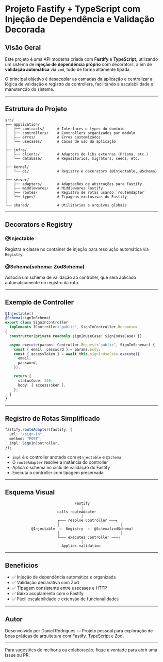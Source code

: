 # Projeto Fastify + TypeScript com Injeção de Dependência e Validação Decorada

## Visão Geral

Este projeto é uma API moderna criada com **Fastify** e **TypeScript**, utilizando um sistema de **injeção de dependência próprio** com decorators, além de **validação automática** via `zod`, tudo de forma altamente tipada.

O principal objetivo é desacoplar as camadas da aplicação e centralizar a lógica de validação e registro de controllers, facilitando a escalabilidade e manutenção do sistema.

---

## Estrutura do Projeto

```
src/
├── application/
│   ├── contracts/      # Interfaces e types do domínio
│   ├── controllers/    # Controllers organizados por módulo
│   ├── erros/          # Erros customizados
│   └── usecases/       # Casos de uso da aplicação
│
├── infra/
│   ├── clients/        # Adapters de libs externas (Prisma, etc.)
│   └── database/       # Repositórios, migrators, seeds, etc.
│
├── kernel/
│   └── di/             # Registry e decorators (@Injectable, @Schema)
│
├── server/
│   ├── adapters/       # Adaptações de abstrações para Fastify
│   ├── middlewares/    # Middlewares Fastify
│   ├── routes/         # Registro de rotas usando `routeAdapter`
│   └── types/          # Tipagens exclusivas do Fastify
│
└── shared/             # Utilitários e arquivos globais
```

---

## Decorators e Registry

### @Injectable

Registra a classe no container de injeção para resolução automática via `Registry`.

### @Schema(schema: ZodSchema)

Associa um schema de validação ao controller, que será aplicado automaticamente no registro da rota.

---

## Exemplo de Controller

```ts
@Injectable()
@Schema(signInSchema)
export class SignInController
  implements IController<"public", SignInController.Response>
{
  constructor(private readonly signInUseCase: SignInUseCase) {}

  async execute(params: Controller.Request<"public", SignInSchema>) {
    const { email, password } = params.body;
    const { accessToken } = await this.signInUseCase.execute({
      email,
      password,
    });

    return {
      statusCode: 200,
      body: { accessToken },
    };
  }
}
```

---

## Registro de Rotas Simplificado

```ts
fastify.routeAdapter(fastify, {
  url: "/sign-in",
  method: "POST",
  impl: SignInController,
});
```

- `impl` é o controller anotado com `@Injectable` e `@Schema`
- O `routeAdapter` resolve a instância do controller
- Aplica o schema no ciclo de validação do Fastify
- Executa o controller com tipagem preservada

---

## Esquema Visual

```
                                Fastify
                                   │
                        calls routeAdapter
                                   │
                        ┌─── resolve Controller ───┐
                        │                            │
            @Injectable  →  Registry  ←  @Schema(zodSchema)
                        │                            │
                        └─── executes Controller ───┌
                                   │
                          Applies validation
```

---

## Benefícios

- ✅ Injeção de dependência automática e organizada
- ✅ Validação declarativa com Zod
- ✅ Tipagem consistente entre usecases e HTTP
- ✅ Baixo acoplamento com o Fastify
- ✅ Fácil escalabilidade e extensão de funcionalidades

---

## Autor

Desenvolvido por Daniel Rodrigues — Projeto pessoal para exploração de boas práticas de arquitetura com Fastify, TypeScript e Zod.

---

Para sugestões de melhoria ou colaboração, fique à vontade para abrir uma issue ou PR.
